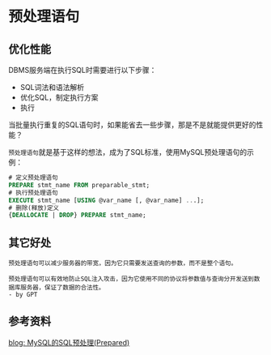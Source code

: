 # 预处理语句

## 优化性能

DBMS服务端在执行SQL时需要进行以下步骤：

- SQL词法和语法解析
- 优化SQL，制定执行方案
- 执行

当批量执行重复的SQL语句时，如果能省去一些步骤，那是不是就能提供更好的性能？

`预处理语句`就是基于这样的想法，成为了SQL标准，使用MySQL预处理语句的示例：

```sql
# 定义预处理语句
PREPARE stmt_name FROM preparable_stmt;
# 执行预处理语句
EXECUTE stmt_name [USING @var_name [, @var_name] ...];
# 删除(释放)定义
{DEALLOCATE | DROP} PREPARE stmt_name;
```

## 其它好处

```
预处理语句可以减少服务器的带宽，因为它只需要发送查询的参数，而不是整个语句。

预处理语句可以有效地防止SQL注入攻击，因为它使用不同的协议将参数值与查询分开发送到数据库服务器，保证了数据的合法性。
- by GPT
```

## 参考资料

[blog: MySQL的SQL预处理(Prepared)](https://www.cnblogs.com/geaozhang/p/9891338.html)
